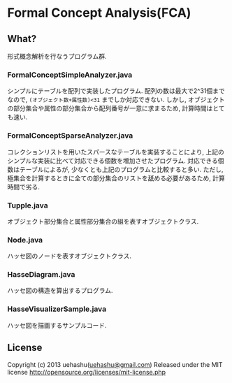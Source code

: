 Formal Concept Analysis(FCA)
============================
	
<a href="https://travis-ci.org/uehashu/FormalConceptAnalysis.svg?branch=master" alt="Build Status"></a>

What?
-----
形式概念解析を行なうプログラム群.


### FormalConceptSimpleAnalyzer.java ###
シンプルにテーブルを配列で実装したプログラム.
配列の数は最大で2^31個までなので, `(オブジェクト数+属性数)<31` までしか対応できない.
しかし, オブジェクトの部分集合や属性の部分集合から配列番号が一意に求まるため,
計算時間はとても速い. 


### FormalConceptSparseAnalyzer.java ###
コレクションリストを用いたスパースなテーブルを実装することにより,
上記のシンプルな実装に比べて対応できる個数を増加させたプログラム.
対応できる個数はテーブルによるが, 少なくとも上記のプログラムと比較すると多い.
ただし, 極集合を計算するときに全ての部分集合のリストを舐める必要があるため,
計算時間で劣る.


### Tupple.java ###
オブジェクト部分集合と属性部分集合の組を表すオブジェクトクラス.


### Node.java ###
ハッセ図のノードを表すオブジェクトクラス.


### HasseDiagram.java ###
ハッセ図の構造を算出するプログラム.


### HasseVisualizerSample.java ###
ハッセ図を描画するサンプルコード.



## License ##
Copyright (c) 2013 uehashu(uehashu@gmail.com)
Released under the MIT license
http://opensource.org/licenses/mit-license.php
